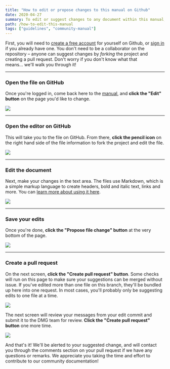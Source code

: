 ```yaml
---
title: "How to edit or propose changes to this manual on Github"
date: 2020-04-27
summary: To edit or suggest changes to any document within this manual, follow these steps.
path: /how-to-edit-this-manual
tags: ["guidelines", "community-manual"]
---
```


First, you will need to [create a free account](https://github.com/join/) for yourself on Github, or [sign in](https://github.com/login) if you already have one. You don't need to be a collaborator on the repository – anyone can suggest changes by _forking_ the project and creating a pull request. Don't worry if you don't know what that means… we'll walk you through it!

---

### Open the file on GitHub

Once you're logged in, come back here to the [manual](https://manual.dmg.to), and **click the "Edit" button** on the page you'd like to change.

![](/images/how-to_5.png)

---

### Open the editor on GitHub

This will take you to the file on GitHub. From there, **click the pencil icon** on the right hand side of the file information to fork the project and edit the file.

![](/images/how-to_4.png)

---

### Edit the document

Next, make your changes in the text area. The files use Markdown, which is a simple markup language to create headers, bold and italic text, links and more. You can [learn more about using it here](https://daringfireball.net/projects/markdown/syntax).

![](/images/editing.gif)

---

### Save your edits

Once you're done, **click the "Propose file change" button** at the very bottom of the page.

![](/images/how-to_3.png)

---

### Create a pull request

On the next screen, **click the "Create pull request" button**. Some checks will run on this page to make sure your suggestions can be merged without issue. If you've edited more than one file on this branch, they'll be bundled up here into one request. In most cases, you'll probably only be suggesting edits to one file at a time.

![](/images/how-to_2.png)

The next screen will review your messages from your edit commit and submit it to the DMG team for review. **Click the "Create pull request" button** one more time.

![](/images/how-to_1.png)

And that's it! We'll be alerted to your suggested change, and will contact you through the comments section on your pull request if we have any questions or remarks. We appreciate you taking the time and effort to contribute to our community documentation!
